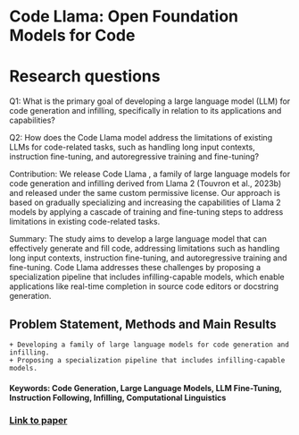 # Code Llama: Open Foundation Models for Code

# Research questions
Q1: What is the primary goal of developing a large language model (LLM) for code generation and infilling, specifically in relation to its applications and capabilities?

Q2: How does the Code Llama model address the limitations of existing LLMs for code-related tasks, such as handling long input contexts, instruction fine-tuning, and autoregressive training and fine-tuning?

Contribution: We release Code Llama , a family of large language models for code generation and infilling derived from Llama 2 (Touvron et al., 2023b) and released under the same custom permissive license. Our approach is based on gradually specializing and increasing the capabilities of Llama 2 models by applying a cascade of training and fine-tuning steps to address limitations in existing code-related tasks.

Summary: The study aims to develop a large language model that can effectively generate and fill code, addressing limitations such as handling long input contexts, instruction fine-tuning, and autoregressive training and fine-tuning. Code Llama addresses these challenges by proposing a specialization pipeline that includes infilling-capable models, which enable applications like real-time completion in source code editors or docstring generation.

## Problem Statement, Methods and Main Results

	+ Developing a family of large language models for code generation and infilling.
	+ Proposing a specialization pipeline that includes infilling-capable models.

#### Keywords: Code Generation, Large Language Models, LLM Fine-Tuning, Instruction Following, Infilling, Computational Linguistics
### [Link to paper](https://arxiv.org/abs/2308.12950v3)
